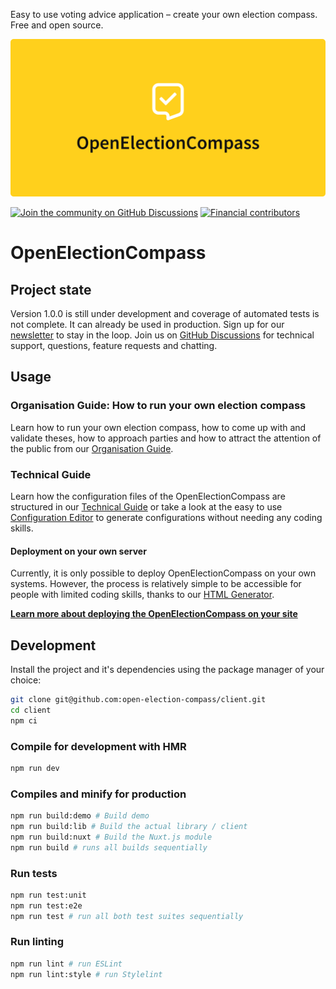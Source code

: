 Easy to use voting advice application – create your own election compass. Free and open source.

![OpenElectionCompass](documentation/assets/title.png)

[![Join the community on GitHub Discussions](https://img.shields.io/badge/join%20the%20community-on%20GitHub%20Discussions-%23535ae8)](https://github.com/open-election-compass/client/discussions)
[![Financial contributors](https://opencollective.com/openelectioncompass/tiers/badge.svg)](https://opencollective.com/openelectioncompass)

# OpenElectionCompass

## Project state

Version 1.0.0 is still under development and coverage of automated tests is not complete. It can
already be used in production. Sign up for our [newsletter](http://eepurl.com/gRApTD) to stay in the
loop. Join us on [GitHub Discussions](https://spectrum.chat/openelectioncompass) for technical
support, questions, feature requests and chatting.

## Usage

### Organisation Guide: How to run your own election compass

Learn how to run your own election compass, how to come up with and validate theses, how to approach
parties and how to attract the attention of the public from our
[Organisation Guide](https://open-election-compass.com/guide/organisation/01-introduction.html).

### Technical Guide

Learn how the configuration files of the OpenElectionCompass are structured in our
[Technical Guide](https://open-election-compass.com/guide/technical/overview.html) or take a look at
the easy to use [Configuration Editor](https://open-election-compass.com/configurator/version-1/configuration-editor.html)
to generate configurations without needing any coding skills.

#### Deployment on your own server

Currently, it is only possible to deploy OpenElectionCompass on your own systems. However, the
process is relatively simple to be accessible for people with limited coding skills, thanks to our
[HTML Generator](https://open-election-compass.com/configurator/version-1/html-generator.html).

**[Learn more about deploying the OpenElectionCompass on your site](https://open-election-compass.com/guide/technical/deployment.html#option-1-the-simple-one-file-only-set-up)**

## Development

Install the project and it's dependencies using the package manager of your choice:

```sh
git clone git@github.com:open-election-compass/client.git
cd client
npm ci
```

### Compile for development with HMR

```sh
npm run dev
```

### Compiles and minify for production

```sh
npm run build:demo # Build demo
npm run build:lib # Build the actual library / client
npm run build:nuxt # Build the Nuxt.js module
npm run build # runs all builds sequentially
```

### Run tests

```sh
npm run test:unit
npm run test:e2e
npm run test # run all both test suites sequentially
```

### Run linting

```sh
npm run lint # run ESLint
npm run lint:style # run Stylelint
```
